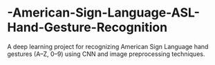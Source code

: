 # -American-Sign-Language-ASL-Hand-Gesture-Recognition
A deep learning project for recognizing American Sign Language hand gestures (A–Z, 0–9) using CNN and image preprocessing techniques.
